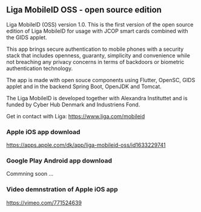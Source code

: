 ## Liga MobileID OSS - open source edition

Liga MobileID (OSS) version 1.0. This is the first version of the open source edition of Liga MobileID for usage with JCOP smart cards combined with the GIDS applet.

This app brings secure authentication to mobile phones with a security stack that includes openness, guaranty, simplicity and convenience while not breaching any privacy concerns in terms of backdoors or biometric authentication technology.

The app is made with open souce components using Flutter, OpenSC, GIDS applet and in the backend Spring Boot, OpenJDK and Tomcat.

The Liga MobileID is developed together with Alexandra Instituttet and is funded by Cyber Hub Denmark and Industriens Fond.

Get in contact with Liga: https://www.liga.com/mobileid

### Apple iOS app download

https://apps.apple.com/dk/app/liga-mobileid-oss/id1633229741

### Google Play Android app download

Commning soon ...

### Video demnstration of Apple iOS app

https://vimeo.com/771524639


<!--

**Here are some ideas to get you started:**

🙋‍♀️ A short introduction - what is your organization all about?
🌈 Contribution guidelines - how can the community get involved?
👩‍💻 Useful resources - where can the community find your docs? Is there anything else the community should know?
🍿 Fun facts - what does your team eat for breakfast?
🧙 Remember, you can do mighty things with the power of [Markdown](https://docs.github.com/github/writing-on-github/getting-started-with-writing-and-formatting-on-github/basic-writing-and-formatting-syntax)
-->
